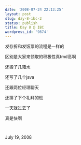 ```yaml
---
date: '2008-07-24 22:13:25'
layout: post
slug: day-8-ibc-2
status: publish
title: Day 8 @ IBC
wordpress_id: '9874'
---
```


发存折和发饭票的流程是一样的


区别是大家来领取的积极性真tmd高啊


还搬了几箱水


还写了几个java


还跟两位经理聊天


还排了下个礼拜的班


一天就过去了


真是快啊


 


July 19, 2008
